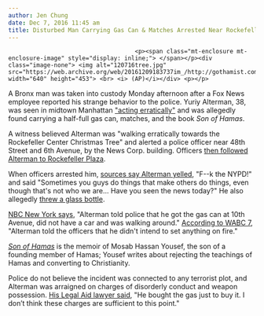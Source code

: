```yaml
---
author: Jen Chung
date: Dec 7, 2016 11:45 am
title: Disturbed Man Carrying Gas Can & Matches Arrested Near Rockefeller Center Christmas Tree
---
```


	
										<p><span class="mt-enclosure mt-enclosure-image" style="display: inline;"> </span></p><div class="image-none"> <img alt="120716tree.jpg" src="https://web.archive.org/web/20161209183737im_/http://gothamist.com/attachments/nyc_arts_john/120716tree.jpg" width="640" height="453"> <br> <i> (AP)</i></div> <p></p>

<p>A Bronx man was taken into custody Monday afternoon after a Fox News employee reported his strange behavior to the police. Yuriy Alterman, 38, was seen in midtown Manhattan <a href="https://web.archive.org/web/20161209183737/http://nypost.com/2016/12/06/man-carrying-gas-can-and-matches-arrested-at-rock-center/">&quot;acting erratically&quot;</a> and was allegedly found carrying a half-full gas can, matches, and the book <em>Son of Hamas</em>.</p>

<p>A witness believed Alterman was &quot;walking erratically towards the Rockefeller Center Christmas Tree&quot; and alerted a police officer near 48th Street and 6th Avenue, by the News Corp. building. Officers <a href="https://web.archive.org/web/20161209183737/http://nypost.com/2016/12/06/man-carrying-gas-can-and-matches-arrested-at-rock-center/">then followed Alterman to Rockefeller Plaza</a>.</p>

<p>When officers arrested him, <a href="https://web.archive.org/web/20161209183737/http://www.nbcnewyork.com/news/local/Man-With-Gas-Can-Shouting-Arrested-Rockefeller-Center-Tree-Terroristic-Threat-405091615.html">sources say Alterman yelled</a>, &quot;F--k the NYPD!&quot; and said &quot;Sometimes you guys do things that make others do things, even though that&apos;s not who we are... Have you seen the news today?&quot; He also allegedly <a href="https://web.archive.org/web/20161209183737/http://nypost.com/2016/12/06/man-carrying-gas-can-and-matches-arrested-at-rock-center/">threw a glass bottle</a>.</p>

<p><a href="https://web.archive.org/web/20161209183737/http://www.nbcnewyork.com/news/local/Man-With-Gas-Can-Shouting-Arrested-Rockefeller-Center-Tree-Terroristic-Threat-405091615.html">NBC New York says</a>, &quot;Alterman told police that he got the gas can at 10th Avenue, did not have a car and was walking around.&quot; <a href="https://web.archive.org/web/20161209183737/http://abc7ny.com/news/man-carrying-gas-can-matches-controversial-book-arrested-in-midtown/1642939/">According to WABC 7</a>, &quot;Alterman told the officers that he didn&apos;t intend to set anything on fire.&quot; </p>

<p><em><a href="https://web.archive.org/web/20161209183737/https://www.amazon.com/Son-Hamas-Gripping-Political-Unthinkable/dp/1414333080">Son of Hamas</a></em> is the memoir of Mosab Hassan Yousef, the son of a founding member of Hamas; Yousef writes about rejecting the teachings of Hamas and converting to Christianity. </p>

<p>Police do not believe the incident was connected to any terrorist plot, and Alterman was arraigned on charges of disorderly conduct and weapon possession. <a href="https://web.archive.org/web/20161209183737/http://www.nydailynews.com/new-york/manhattan/cops-find-son-hamas-book-no-terrorism-links-article-1.2900751">His Legal Aid lawyer said</a>, &quot;He bought the gas just to buy it. I don&#x2019;t think these charges are sufficient to this point.&quot;</p>					
										
									
				